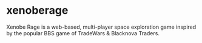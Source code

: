 xenoberage
==========

Xenobe Rage is a web-based, multi-player space exploration game inspired by the popular BBS game of TradeWars &amp; Blacknova Traders.
